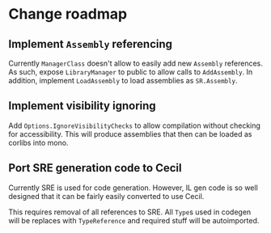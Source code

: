 # Change roadmap

## Implement `Assembly` referencing

Currently `ManagerClass` doesn't allow to easily add new `Assembly` references.
As such, expose `LibraryManager` to public to allow calls to `AddAssembly`.
In addition, implement `LoadAssembly` to load assemblies as `SR.Assembly`.

## Implement visibility ignoring

Add `Options.IgnoreVisibilityChecks` to allow compilation without checking 
for accessibility. This will produce assemblies that then can be loaded as 
corlibs into mono.

## Port SRE generation code to Cecil

Currently SRE is used for code generation. However, IL gen code is so well 
designed that it can be fairly easily converted to use Cecil.

This requires removal of all references to SRE. All `Type`s used in codegen
will be replaces with `TypeReference` and required stuff will be autoimported.